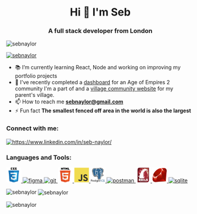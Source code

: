 <h1 align="center">Hi 👋 I'm Seb</h1>
<h3 align="center">A full stack developer from London</h3>

<p align="left"> <img src="https://komarev.com/ghpvc/?username=sebnaylor&label=Profile%20views&color=0e75b6&style=flat" alt="sebnaylor" /> </p>

<p align="left"> <a href="https://github.com/ryo-ma/github-profile-trophy"><img src="https://github-profile-trophy.vercel.app/?username=sebnaylor" alt="sebnaylor" /></a> </p>

- 📚 I’m currently learning React, Node and working on improving my portfolio projects
- 📡 I've recently completed a [dashboard](https://www.gbaoe2.net) for an Age of Empires 2 community I'm a part of and a [village community website](https://winchelsea-ra.herokuapp.com) for my parent's village.
- 📫 How to reach me **sebnaylor@gmail.com**
- ⚡ Fun fact **The smallest fenced off area in the world is also the largest**

<h3 align="left">Connect with me:</h3>
<p align="left">
<a href="https://linkedin.com/in/https://www.linkedin.com/in/seb-naylor/" target="blank"><img align="center" src="https://raw.githubusercontent.com/rahuldkjain/github-profile-readme-generator/master/src/images/icons/Social/linked-in-alt.svg" alt="https://www.linkedin.com/in/seb-naylor/" height="30" width="40" /></a>
</p>

<h3 align="left">Languages and Tools:</h3>
<p align="left"> <a href="https://www.w3schools.com/css/" target="_blank" rel="noreferrer"> <img src="https://raw.githubusercontent.com/devicons/devicon/master/icons/css3/css3-original-wordmark.svg" alt="css3" width="40" height="40"/> </a> <a href="https://www.figma.com/" target="_blank" rel="noreferrer"> <img src="https://www.vectorlogo.zone/logos/figma/figma-icon.svg" alt="figma" width="40" height="40"/> </a> <a href="https://git-scm.com/" target="_blank" rel="noreferrer"> <img src="https://www.vectorlogo.zone/logos/git-scm/git-scm-icon.svg" alt="git" width="40" height="40"/> </a> <a href="https://www.w3.org/html/" target="_blank" rel="noreferrer"> <img src="https://raw.githubusercontent.com/devicons/devicon/master/icons/html5/html5-original-wordmark.svg" alt="html5" width="40" height="40"/> </a> <a href="https://developer.mozilla.org/en-US/docs/Web/JavaScript" target="_blank" rel="noreferrer"> <img src="https://raw.githubusercontent.com/devicons/devicon/master/icons/javascript/javascript-original.svg" alt="javascript" width="40" height="40"/> </a> <a href="https://www.postgresql.org" target="_blank" rel="noreferrer"> <img src="https://raw.githubusercontent.com/devicons/devicon/master/icons/postgresql/postgresql-original-wordmark.svg" alt="postgresql" width="40" height="40"/> </a> <a href="https://postman.com" target="_blank" rel="noreferrer"> <img src="https://www.vectorlogo.zone/logos/getpostman/getpostman-icon.svg" alt="postman" width="40" height="40"/> </a> <a href="https://rubyonrails.org" target="_blank" rel="noreferrer"> <img src="https://raw.githubusercontent.com/devicons/devicon/master/icons/rails/rails-original-wordmark.svg" alt="rails" width="40" height="40"/> </a> <a href="https://www.ruby-lang.org/en/" target="_blank" rel="noreferrer"> <img src="https://raw.githubusercontent.com/devicons/devicon/master/icons/ruby/ruby-original.svg" alt="ruby" width="40" height="40"/> </a> <a href="https://www.sqlite.org/" target="_blank" rel="noreferrer"> <img src="https://www.vectorlogo.zone/logos/sqlite/sqlite-icon.svg" alt="sqlite" width="40" height="40"/> </a> </p>

<p><img align="left" src="https://github-readme-stats.vercel.app/api/top-langs?username=sebnaylor&show_icons=true&locale=en&layout=compact" alt="sebnaylor" /></p>

<p>&nbsp;<img align="center" src="https://github-readme-stats.vercel.app/api?username=sebnaylor&show_icons=true&locale=en" alt="sebnaylor" /></p>

<p><img align="center" src="https://github-readme-streak-stats.herokuapp.com/?user=sebnaylor&" alt="sebnaylor" /></p>
